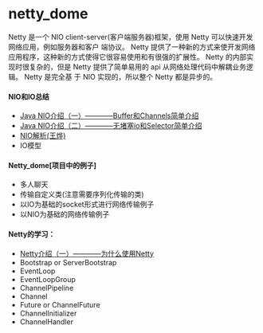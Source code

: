 # netty_dome
Netty 是一个 NIO client-server(客户端服务器)框架，使用 Netty 可以快速开发网络应用，例如服务器和客户
端协议。 Netty 提供了一种新的方式来使开发网络应用程序，这种新的方式使得它很容易使用和有很强的扩展性。
Netty 的内部实现时很复杂的，但是 Netty 提供了简单易用的 api 从网络处理代码中解耦业务逻辑。 Netty 是完全基
于 NIO 实现的，所以整个 Netty 都是异步的。


#### NIO和IO总结
- [Java NIO介绍（一）————Buffer和Channels简单介绍](http://blog.csdn.net/qq_25673113/article/details/53203692)
- [Java NIO介绍（二）————无堵塞io和Selector简单介绍](http://blog.csdn.net/qq_25673113/article/details/53284732)
- [NIO解析(王烨)](http://mp.weixin.qq.com/s/HhwaXd8x7zONr8N1ojSnsQ)
- IO模型

#### Netty_dome[项目中的例子]
- 多人聊天
- 传输自定义类(注意需要序列化传输的类)
- 以IO为基础的socket形式进行网络传输例子
- 以NIO为基础的网络传输例子

#### Netty的学习：
- [Netty介绍（一）————为什么使用Netty](http://blog.csdn.net/qq_25673113/article/details/54631883)
- Bootstrap or ServerBootstrap
- EventLoop
- EventLoopGroup
- ChannelPipeline
- Channel
- Future or ChannelFuture
- ChannelInitializer
- ChannelHandler 
